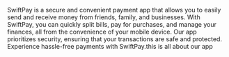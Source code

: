 SwiftPay is a secure and convenient payment app that allows you to easily send and receive money from friends, family, and businesses. With SwiftPay, you can quickly split bills, pay for purchases, and manage your finances, all from the convenience of your mobile device. Our app prioritizes security, ensuring that your transactions are safe and protected. Experience hassle-free payments with SwiftPay.this is all about our app
